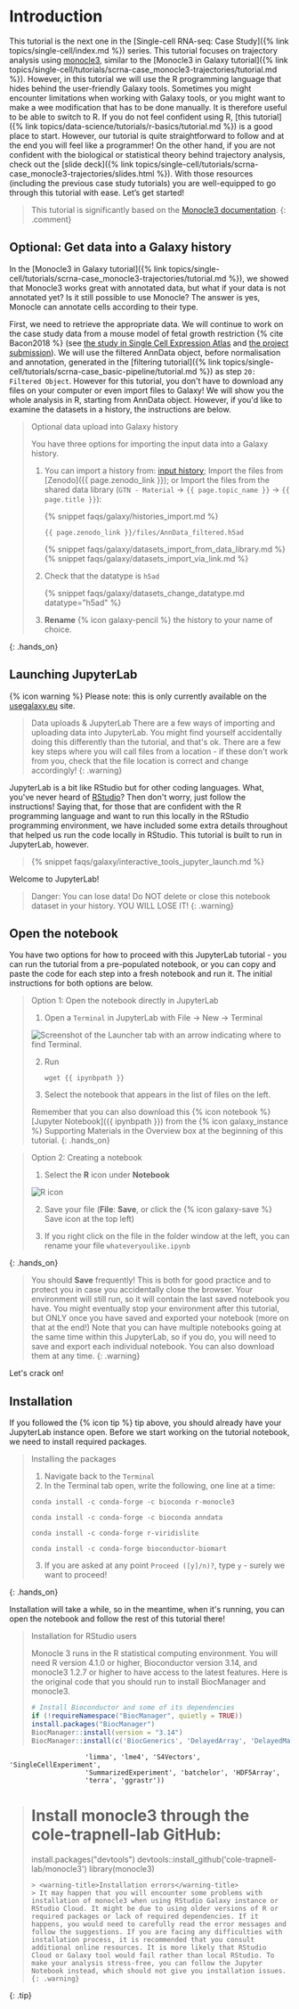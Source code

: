 # Introduction

This tutorial is the next one in the [Single-cell RNA-seq: Case Study]({% link topics/single-cell/index.md %}) series. This tutorial focuses on trajectory analysis using [monocle3](https://cole-trapnell-lab.github.io/monocle3/), similar to the [Monocle3 in Galaxy tutorial]({% link topics/single-cell/tutorials/scrna-case_monocle3-trajectories/tutorial.md %}). However, in this tutorial we will use the R programming language that hides behind the user-friendly Galaxy tools. Sometimes you might encounter limitations when working with Galaxy tools, or you might want to make a wee modification that has to be done manually. It is therefore useful to be able to switch to R. If you do not feel confident using R, [this tutorial]({% link topics/data-science/tutorials/r-basics/tutorial.md %}) is a good place to start. However, our tutorial is quite straightforward to follow and at the end you will feel like a programmer! On the other hand, if you are not confident with the biological or statistical theory behind trajectory analysis, check out the [slide deck]({% link topics/single-cell/tutorials/scrna-case_monocle3-trajectories/slides.html %}). With those resources (including the previous case study tutorials) you are well-equipped to go through this tutorial with ease. Let’s get started!

> <comment-title></comment-title>
> This tutorial is significantly based on the [Monocle3 documentation](https://cole-trapnell-lab.github.io/monocle3/docs/introduction/).
{: .comment}

## Optional: Get data into a Galaxy history
In the [Monocle3 in Galaxy tutorial]({% link topics/single-cell/tutorials/scrna-case_monocle3-trajectories/tutorial.md %}), we showed that Monocle3 works great with annotated data, but what if your data is not annotated yet? Is it still possible to use Monocle? The answer is yes, Monocle can annotate cells according to their type.

First, we need to retrieve the appropriate data. We will continue to work on the case study data from a mouse model of fetal growth restriction {% cite Bacon2018 %} (see [the study in Single Cell Expression Atlas](https://www.ebi.ac.uk/gxa/sc/experiments/E-MTAB-6945/results/tsne) and [the project submission](https://www.ebi.ac.uk/arrayexpress/experiments/E-MTAB-6945/)). We will use the filtered AnnData object, before normalisation and annotation, generated in the [filtering tutorial]({% link topics/single-cell/tutorials/scrna-case_basic-pipeline/tutorial.md %}) as step `20: Filtered Object`. However for this tutorial, you don't have to download any files on your computer or even import files to Galaxy! We will show you the whole analysis in R, starting from AnnData object. However, if you'd like to examine the datasets in a history, the instructions are below.

> <hands-on-title>Optional data upload into Galaxy history</hands-on-title>
>
> You have three options for importing the input data into a Galaxy history.
> 
> 1. You can import a history from: [input history](https://usegalaxy.eu/u/wendi.bacon.training/h/cs4trajectories--monocle3--rstudio---input); Import the files from [Zenodo]({{ page.zenodo_link }}); or Import the files from the shared data library (`GTN - Material` -> `{{ page.topic_name }}`
>     -> `{{ page.title }}`):
>
>    {% snippet faqs/galaxy/histories_import.md %}
>
>    ```
>    {{ page.zenodo_link }}/files/AnnData_filtered.h5ad
>    ```
>
>    {% snippet faqs/galaxy/datasets_import_from_data_library.md %}
>    {% snippet faqs/galaxy/datasets_import_via_link.md %}
>
> 2. Check that the datatype is `h5ad`
>
>    {% snippet faqs/galaxy/datasets_change_datatype.md datatype="h5ad" %}
>
> 3. **Rename** {% icon galaxy-pencil %} the history to your name of choice.
>
{: .hands_on}


## Launching JupyterLab

{% icon warning %} Please note: this is only currently available on the [usegalaxy.eu](https://usegalaxy.eu) site.

> <warning-title>Data uploads & JupyterLab</warning-title>
> There are a few ways of importing and uploading data into JupyterLab. You might find yourself accidentally doing this differently than the tutorial, and that's ok. There are a few key steps where you will call files from a location - if these don't work from you, check that the file location is correct and change accordingly!
{: .warning}

JupyterLab is a bit like RStudio but for other coding languages. What, you've never heard of [RStudio](https://www.rstudio.com/products/rstudio/features/)? Then don't worry, just follow the instructions! Saying that, for those that are confident with the R programming language and want to run this locally in the RStudio programming environment, we have included some extra details throughout that helped us run the code locally in RStudio. This tutorial is built to run in JupyterLab, however.

> {% snippet faqs/galaxy/interactive_tools_jupyter_launch.md %}

Welcome to JupyterLab!

> <warning-title>Danger: You can lose data!</warning-title>
> Do NOT delete or close this notebook dataset in your history. YOU WILL LOSE IT!
{: .warning}

## Open the notebook

You have two options for how to proceed with this JupyterLab tutorial - you can run the tutorial from a pre-populated notebook, or you can copy and paste the code for each step into a fresh notebook and run it. The initial instructions for both options are below.

> <hands-on-title>Option 1: Open the notebook directly in JupyterLab</hands-on-title>
>
> 1. Open a `Terminal` in JupyterLab with File -> New -> Terminal
>
>   ![Screenshot of the Launcher tab with an arrow indicating where to find Terminal.](../../images/scrna-casestudy-monocle/terminal_choose.jpg "This is how the Launcher tab looks like and where you can find Terminal.")
>
> 2. Run
>    ```
>    wget {{ ipynbpath }}
>    ```
>
> 3. Select the notebook that appears in the list of files on the left.
>
>
> Remember that you can also download this {% icon notebook %} [Jupyter Notebook]({{ ipynbpath }}) from the {% icon galaxy_instance %} Supporting Materials in the Overview box at the beginning of this tutorial.
{: .hands_on}

> <hands-on-title>Option 2: Creating a notebook</hands-on-title>
>
> 1. Select the **R** icon under **Notebook**
>
>   ![R icon](../../images/scrna-casestudy-monocle/R_logo.png "R Notebook Button")
>
> 2. Save your file (**File**: **Save**, or click the {% icon galaxy-save %} Save icon at the top left)
>
> 3. If you right click on the file in the folder window at the left, you can rename your file `whateveryoulike.ipynb`
>
{: .hands_on}

> <warning-title>You should <b>Save</b> frequently!</warning-title>
> This is both for good practice and to protect you in case you accidentally close the browser. Your environment will still run, so it will contain the last saved notebook you have. You might eventually stop your environment after this tutorial, but ONLY once you have saved and exported your notebook (more on that at the end!) Note that you can have multiple notebooks going at the same time within this JupyterLab, so if you do, you will need to save and export each individual notebook. You can also download them at any time.
{: .warning}

Let's crack on!

## Installation

If you followed the {% icon tip %} tip above, you should already have your JupyterLab instance open. Before we start working on the tutorial notebook, we need to install required packages.

><hands-on-title>Installing the packages</hands-on-title>
>
> 1. Navigate back to the `Terminal`
> 2. In the Terminal tab open, write the following, one line at a time:
> ```
>conda install -c conda-forge -c bioconda r-monocle3
>```
>```
>conda install -c conda-forge -c bioconda anndata
>```
>```
>conda install -c conda-forge r-viridislite
>```
>```
>conda install -c conda-forge bioconductor-biomart
>```
> 3. If you are asked at any point `Proceed ([y]/n)?`, type `y` - surely we want to proceed!
>
{: .hands_on}


Installation will take a while, so in the meantime, when it's running, you can open the notebook and follow the rest of this tutorial there!

><tip-title>Installation for RStudio users</tip-title>
>
> Monocle 3 runs in the R statistical computing environment. You will need R version 4.1.0 or higher, Bioconductor version 3.14, and monocle3 1.2.7 or higher to have access to the latest features. Here is the original code that you should run to install BiocManager and monocle3.
>```r
># Install Bioconductor and some of its dependencies
>if (!requireNamespace("BiocManager", quietly = TRUE))
>install.packages("BiocManager")
>BiocManager::install(version = "3.14")
>BiocManager::install(c('BiocGenerics', 'DelayedArray', 'DelayedMatrixStats',
                       'limma', 'lme4', 'S4Vectors', 'SingleCellExperiment',
                       'SummarizedExperiment', 'batchelor', 'HDF5Array',
                       'terra', 'ggrastr'))
>
># Install monocle3 through the cole-trapnell-lab GitHub:
>install.packages("devtools")
>devtools::install_github('cole-trapnell-lab/monocle3')
>library(monocle3)
>```
> > <warning-title>Installation errors</warning-title>
> > It may happen that you will encounter some problems with installation of monocle3 when using RStudio Galaxy instance or RStudio Cloud. It might be due to using older versions of R or required packages or lack of required dependencies. If it happens, you would need to carefully read the error messages and follow the suggestions. If you are facing any difficulties with installation process, it is recommended that you consult additional online resources. It is more likely that RStudio Cloud or Galaxy tool would fail rather than local RStudio. To make your analysis stress-free, you can follow the Jupyter Notebook instead, which should not give you installation issues.
> {: .warning}
>
{: .tip}
